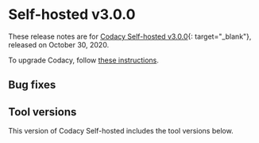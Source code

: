 # Self-hosted v3.0.0

These release notes are for [Codacy Self-hosted v3.0.0](https://github.com/codacy/chart/releases/tag/3.0.0){: target="_blank"}, released on October 30, 2020.

To upgrade Codacy, follow [these instructions](../../chart/maintenance/upgrade.md).

## Bug fixes



## Tool versions

This version of Codacy Self-hosted includes the tool versions below.

